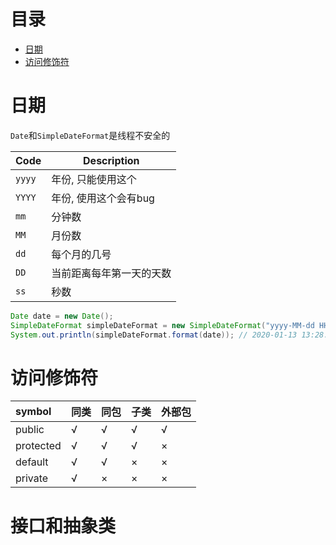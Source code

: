# 目录
- [日期](#日期)
- [访问修饰符](#访问修饰符)



<!-- = = = = = = = = = = = = = = = = = = = = = = = = = = = = = = = = = = = = = = = = = = = = = = = = = = = = = = = = = = = = -->
<!-- = = = = = = = = = = = = = = = = = = = = = = = = = = = = = = = = = = = = = = = = = = = = = = = = = = = = = = = = = = = = -->



# 日期
`Date`和`SimpleDateFormat`是线程不安全的  

Code   | Description
------ | -----------
`yyyy` | 年份, 只能使用这个
`YYYY` | 年份, 使用这个会有bug
`mm`   | 分钟数
`MM`   | 月份数
`dd`   | 每个月的几号
`DD`   | 当前距离每年第一天的天数
`ss`   | 秒数

```java
Date date = new Date();
SimpleDateFormat simpleDateFormat = new SimpleDateFormat("yyyy-MM-dd HH:mm:ss");
System.out.println(simpleDateFormat.format(date)); // 2020-01-13 13:28:09
```



<!-- = = = = = = = = = = = = = = = = = = = = = = = = = = = = = = = = = = = = = = = = = = = = = = = = = = = = = = = = = = = = -->
<!-- = = = = = = = = = = = = = = = = = = = = = = = = = = = = = = = = = = = = = = = = = = = = = = = = = = = = = = = = = = = = -->



# 访问修饰符

symbol    | 同类  | 同包 | 子类 | 外部包
:--       | :--   | :--  | :--  | :-- 
public    | √     | √    | √    | √ 
protected | √     | √    | √    | × 
default   | √     | √    | ×    | × 
private   | √     | ×    | ×    | × 



<!-- = = = = = = = = = = = = = = = = = = = = = = = = = = = = = = = = = = = = = = = = = = = = = = = = = = = = = = = = = = = = -->
<!-- = = = = = = = = = = = = = = = = = = = = = = = = = = = = = = = = = = = = = = = = = = = = = = = = = = = = = = = = = = = = -->



# 接口和抽象类

